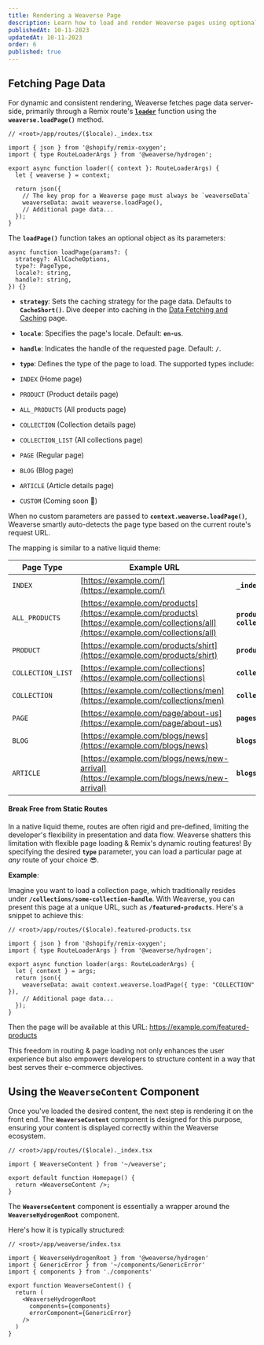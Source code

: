 ```yaml
---
title: Rendering a Weaverse Page
description: Learn how to load and render Weaverse pages using optional parameters and the WeaverseContent component.
publishedAt: 10-11-2023
updatedAt: 10-11-2023
order: 6
published: true
---
```


Fetching Page Data
------------------

For dynamic and consistent rendering, Weaverse fetches page data server-side, primarily through a Remix route's
**[`loader`](https://remix.run/docs/en/main/route/loader)** function using the **`weaverse.loadPage()`** method.

```tsx
// <root>/app/routes/($locale)._index.tsx

import { json } from '@shopify/remix-oxygen';
import { type RouteLoaderArgs } from '@weaverse/hydrogen';

export async function loader({ context }: RouteLoaderArgs) {
  let { weaverse } = context;

  return json({
    // The key prop for a Weaverse page must always be `weaverseData`
    weaverseData: await weaverse.loadPage(),
    // Additional page data...
  });
}
```

The **`loadPage()`** function takes an optional object as its parameters:

```tsx
async function loadPage(params?: {
  strategy?: AllCacheOptions,
  type?: PageType,
  locale?: string,
  handle?: string,
}) {}
```

* **`strategy`**: Sets the caching strategy for the page data. Defaults to **`CacheShort()`**. Dive deeper into caching
  in the [Data Fetching and Caching](/docs/guides/fetching-and-caching) page.

* **`locale`**: Specifies the page's locale. Default: **`en-us`**.

* **`handle`**: Indicates the handle of the requested page. Default: **`/`**.

* **`type`**: Defines the type of the page to load. The supported types include:

* `INDEX` (Home page)

* `PRODUCT` (Product details page)

* `ALL_PRODUCTS` (All products page)

* `COLLECTION` (Collection details page)

* `COLLECTION_LIST` (All collections page)

* `PAGE` (Regular page)

* `BLOG` (Blog page)

* `ARTICLE` (Article details page)

* `CUSTOM` (Coming soon 🚧)

When no custom parameters are passed to **`context.weaverse.loadPage()`**, Weaverse smartly auto-detects the page type
based on the current route's request URL.

The mapping is similar to a native liquid theme:

| Page Type         | Example URL                                                                                                                                   | Remix's Route Pattern                                  |
|-------------------|-----------------------------------------------------------------------------------------------------------------------------------------------|--------------------------------------------------------|
| `INDEX`           | [https://example.com/](https://example.com/)                                                                                                  | **`_index.tsx`**                                       |
| `ALL_PRODUCTS`    | [https://example.com/products](https://example.com/products) <br/> [https://example.com/collections/all](https://example.com/collections/all) | **`products._index.tsx`** or **`collections.all.tsx`** |
| `PRODUCT`         | [https://example.com/products/shirt](https://example.com/products/shirt)                                                                      | **`products.$productHandle.tsx`**                      |
| `COLLECTION_LIST` | [https://example.com/collections](https://example.com/collections)                                                                            | **`collections._index.tsx`**                           |
| `COLLECTION`      | [https://example.com/collections/men](https://example.com/collections/men)                                                                    | **`collections.$collectionHandle.tsx`**                |
| `PAGE`            | [https://example.com/page/about-us](https://example.com/page/about-us)                                                                        | **`pages.$pageHandle.tsx`**                            |
| `BLOG`            | [https://example.com/blogs/news](https://example.com/blogs/news)                                                                              | **`blogs.$blogHandle._index.tsx`**                     |
| `ARTICLE`         | [https://example.com/blogs/news/new-arrival](https://example.com/blogs/news/new-arrival)                                                      | **`blogs.$blogHandle.$articleHandle.tsx`**             |

#### Break Free from Static Routes

In a native liquid theme, routes are often rigid and pre-defined, limiting the developer's flexibility in presentation
and data flow. Weaverse shatters this limitation with flexible page loading & Remix's dynamic routing features! By
specifying the desired **`type`** parameter, you can load a particular page at _any_ route of your choice 😎.

**Example**:

Imagine you want to load a collection page, which traditionally resides under **`/collections/some-collection-handle`**.
With Weaverse, you can present this page at a unique URL, such as **`/featured-products`**. Here's a snippet to achieve
this:

```tsx
// <root>/app/routes/($locale).featured-products.tsx

import { json } from '@shopify/remix-oxygen';
import { type RouteLoaderArgs } from '@weaverse/hydrogen';

export async function loader(args: RouteLoaderArgs) {
  let { context } = args;
  return json({
    weaverseData: await context.weaverse.loadPage({ type: "COLLECTION" }),
    // Additional page data...
  });
}
```

Then the page will be available at this URL: https://example.com/featured-products

This freedom in routing & page loading not only enhances the user experience but also empowers developers to structure
content in a way that best serves their e-commerce objectives.

Using the `WeaverseContent` Component
-------------------------------------

Once you've loaded the desired content, the next step is rendering it on the front end. The **`WeaverseContent`**
component is designed for this purpose, ensuring your content is displayed correctly within the Weaverse ecosystem.

```tsx
// <root>/app/routes/($locale)._index.tsx

import { WeaverseContent } from '~/weaverse';

export default function Homepage() {
  return <WeaverseContent />;
}
```

The **`WeaverseContent`** component is essentially a wrapper around the **`WeaverseHydrogenRoot`** component.

Here's how it is typically structured:

```tsx
// <root>/app/weaverse/index.tsx

import { WeaverseHydrogenRoot } from '@weaverse/hydrogen'
import { GenericError } from '~/components/GenericError'
import { components } from './components'

export function WeaverseContent() {
  return (
    <WeaverseHydrogenRoot
      components={components}
      errorComponent={GenericError}
    />
  )
}
```

